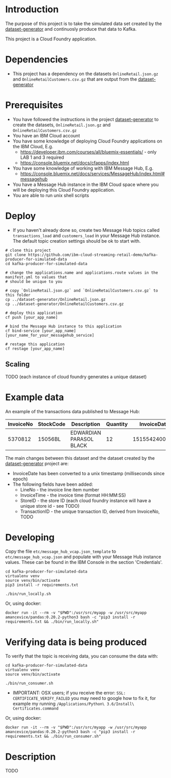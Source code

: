 # Introduction

The purpose of this project is to take the simulated data set created by the [dataset-generator](https://github.com/ibm-cloud-streaming-retail-demo/dataset-generator) and continuosly produce that data to Kafka.

This project is a Cloud Foundry application.

# Dependencies

- This project has a dependency on the datasets `OnlineRetail.json.gz` and `OnlineRetailCustomers.csv.gz` that are output from the [dataset-generator](https://github.com/ibm-cloud-streaming-retail-demo/dataset-generator)

# Prerequisites

- You have followed the instructions in the project [dataset-generator](https://github.com/ibm-cloud-streaming-retail-demo/dataset-generator) to create the datasets, `OnlineRetail.json.gz` and `OnlineRetailCustomers.csv.gz`
- You have an IBM Cloud account
- You have some knowledge of deploying Cloud Foundry applications on the IBM Cloud, E.g.
  - https://developer.ibm.com/courses/all/bluemix-essentials/ - only LAB 1 and 3 required
  - https://console.bluemix.net/docs/cfapps/index.html
- You have some knowledge of working with IBM Message Hub, E.g.
  - https://console.bluemix.net/docs/services/MessageHub/index.html#messagehub
- You have a Message Hub instance in the IBM Cloud space where you will be deploying this Cloud Foundry application.
- You are able to run unix shell scripts

# Deploy

- If you haven't already done so, create two Message Hub topics called `transactions_load` and `customers_load` in your Message Hub instance. The default topic creation settings should be ok to start with.

```
# clone this project
git clone https://github.com/ibm-cloud-streaming-retail-demo/kafka-producer-for-simulated-data
cd kafka-producer-for-simulated-data

# change the applications.name and applications.route values in the manifest.yml to values that
# should be unique to you

# copy `OnlineRetail.json.gz` and `OnlineRetailCustomers.csv.gz` to this folder
cp ../dataset-generator/OnlineRetail.json.gz
cp ../dataset-generator/OnlineRetailCustomers.csv.gz

# deploy this application
cf push [your_app_name]

# bind the Message Hub instance to this application
cf bind-service [your_app_name] [your_name_for_your_messagehub_service]

# restage this application
cf restage [your_app_name]
```

## Scaling

TODO (each instance of cloud foundry generates a unique dataset)

# Example data

An example of the transactions data published to Message Hub:

InvoiceNo | StockCode | Description             | Quantity | InvoiceDate    | UnitPrice | CustomerID | Country | LineNo | InvoiceTime | StoreID | TransactionID
-- | -- | -- | -- | -- | -- | -- | -- | -- | -- | -- | --
5370812   | 15056BL   | EDWARDIAN PARASOL BLACK | 12       | 1515542400000 | 5.95      | 15332      | Lithuania  | 3 | 00:00:00 | 0 | 537081230180110

The main changes between this dataset and the dataset created by the  [dataset-generator](https://github.com/ibm-cloud-streaming-retail-demo/dataset-generator) project are:

- InvoiceDate has been converted to a unix timestamp (milliseconds since epoch)
- The following fields have been added:
  - LineNo - the invoice line item number
  - InvoiceTime - the invoice time (format HH:MM:SS)
  - StoreID - the store ID (each cloud foundry instance will have a unique store id - see TODO)
  - TransactionID - the unique transaction ID, derived from InvoiceNo, TODO

# Developing

Copy the file `etc/message_hub_vcap.json_template` to `etc/message_hub_vcap.json` and populate with your Message Hub instance values.  These can be found in the IBM Console in the section 'Credentials'.

```
cd kafka-producer-for-simulated-data
virtualenv venv
source venv/bin/activate
pip3 install -r requirements.txt

./bin/run_locally.sh
```

Or, using docker:

```
docker run -it --rm -v "$PWD":/usr/src/myapp -w /usr/src/myapp amancevice/pandas:0.20.2-python3 bash -c "pip3 install -r requirements.txt && ./bin/run_locally.sh"
```

# Verifying data is being produced

To verify that the topic is receiving data, you can consume the data with:

```
cd kafka-producer-for-simulated-data
virtualenv venv
source venv/bin/activate

./bin/run_consumer.sh
```

- IMPORTANT: OSX users; if you receive the error: `SSL: CERTIFICATE_VERIFY_FAILED` you may need to google how to fix it, for example my running `/Applications/Python\ 3.6/Install\ Certificates.command`

Or, using docker:

```
docker run -it --rm -v "$PWD":/usr/src/myapp -w /usr/src/myapp amancevice/pandas:0.20.2-python3 bash -c "pip3 install -r requirements.txt && ./bin/run_consumer.sh"
```

# Description

TODO

